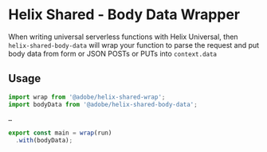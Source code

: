 # Helix Shared - Body Data Wrapper

When writing universal serverless functions with Helix Universal, then `helix-shared-body-data` will wrap your function to parse the
request and put body data from form or JSON POSTs or PUTs into `context.data`

## Usage

```javascript
import wrap from '@adobe/helix-shared-wrap';
import bodyData from '@adobe/helix-shared-body-data';

…

export const main = wrap(run)
  .with(bodyData);
```
